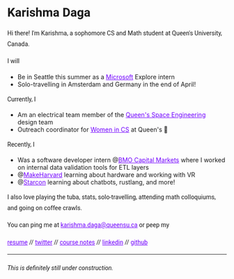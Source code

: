 <style>
  h1 a {display: none;}
  .container-lg {min-width: 200px; max-width: 680px; padding: 45px;}
  h1 {font-family: 'Roboto', sans-serif; font-style: bold}
  h3,h4,h5,h6,p {line-height: 1.8em; font-family: 'Roboto', sans-serif;}
  a {color: #7100FF}
</style>

# Karishma Daga

Hi there! I'm Karishma, a sophomore CS and Math student at Queen's University, Canada. 

I will  
* Be in Seattle this summer as a [Microsoft](https://www.microsoft.com/en-ca) Explore intern 
* Solo-travelling in Amsterdam and Germany in the end of April!

Currently, I
* Am an electrical team member of the [Queen's Space Engineering](http://qset.ca/) design team 
* Outreach coordinator for [Women in CS](http://qscwisc.weebly.com/) at Queen's 💖

Recently, I 
* Was a software developer intern @[BMO Capital Markets](https://www.bmocm.com/) where I worked on internal data validation tools for ETL layers
* @[MakeHarvard](http://makeharvard.io/) learning about hardware and working with VR
* @[Starcon](https://starcon.io/) learning about chatbots, rustlang, and more! 

I also love playing the tuba, stats, solo-travelling, attending math colloquiums, and going on coffee crawls. 

You can ping me at karishma.daga@queensu.ca or peep my

[resume](https://drive.google.com/file/d/16_wuQqkRYZVr2W3V9RRKUicrlVDE8YyV/view?usp=sharing)
//
[twitter](https://twitter.com/karishmadagaa)
//
[course notes](http://karishmadaga.com/course-notes)
//
[linkedin](https://www.linkedin.com/in/karishma-daga/)
//
[github](https://github.com/KarishmaDaga)

--- 
###### _This is definitely still under construction._
